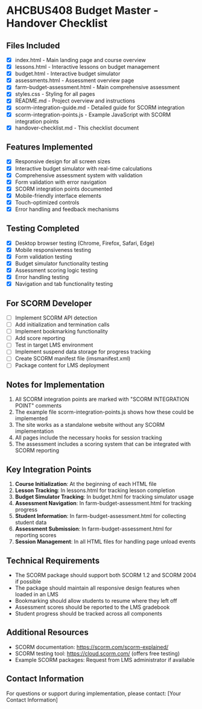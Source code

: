 # AHCBUS408 Budget Master - Handover Checklist

## Files Included
- [x] index.html - Main landing page and course overview
- [x] lessons.html - Interactive lessons on budget management
- [x] budget.html - Interactive budget simulator
- [x] assessments.html - Assessment overview page
- [x] farm-budget-assessment.html - Main comprehensive assessment
- [x] styles.css - Styling for all pages
- [x] README.md - Project overview and instructions
- [x] scorm-integration-guide.md - Detailed guide for SCORM integration
- [x] scorm-integration-points.js - Example JavaScript with SCORM integration points
- [x] handover-checklist.md - This checklist document

## Features Implemented
- [x] Responsive design for all screen sizes
- [x] Interactive budget simulator with real-time calculations
- [x] Comprehensive assessment system with validation
- [x] Form validation with error navigation
- [x] SCORM integration points documented
- [x] Mobile-friendly interface elements
- [x] Touch-optimized controls
- [x] Error handling and feedback mechanisms

## Testing Completed
- [x] Desktop browser testing (Chrome, Firefox, Safari, Edge)
- [x] Mobile responsiveness testing
- [x] Form validation testing
- [x] Budget simulator functionality testing
- [x] Assessment scoring logic testing
- [x] Error handling testing
- [x] Navigation and tab functionality testing

## For SCORM Developer
- [ ] Implement SCORM API detection
- [ ] Add initialization and termination calls
- [ ] Implement bookmarking functionality
- [ ] Add score reporting
- [ ] Test in target LMS environment
- [ ] Implement suspend data storage for progress tracking
- [ ] Create SCORM manifest file (imsmanifest.xml)
- [ ] Package content for LMS deployment

## Notes for Implementation
1. All SCORM integration points are marked with "SCORM INTEGRATION POINT" comments
2. The example file scorm-integration-points.js shows how these could be implemented
3. The site works as a standalone website without any SCORM implementation
4. All pages include the necessary hooks for session tracking
5. The assessment includes a scoring system that can be integrated with SCORM reporting

## Key Integration Points
1. **Course Initialization**: At the beginning of each HTML file
2. **Lesson Tracking**: In lessons.html for tracking lesson completion
3. **Budget Simulator Tracking**: In budget.html for tracking simulator usage
4. **Assessment Navigation**: In farm-budget-assessment.html for tracking progress
5. **Student Information**: In farm-budget-assessment.html for collecting student data
6. **Assessment Submission**: In farm-budget-assessment.html for reporting scores
7. **Session Management**: In all HTML files for handling page unload events

## Technical Requirements
- The SCORM package should support both SCORM 1.2 and SCORM 2004 if possible
- The package should maintain all responsive design features when loaded in an LMS
- Bookmarking should allow students to resume where they left off
- Assessment scores should be reported to the LMS gradebook
- Student progress should be tracked across all components

## Additional Resources
- SCORM documentation: https://scorm.com/scorm-explained/
- SCORM testing tool: https://cloud.scorm.com/ (offers free testing)
- Example SCORM packages: Request from LMS administrator if available

## Contact Information
For questions or support during implementation, please contact:
[Your Contact Information]